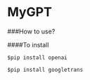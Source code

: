 # MyGPT

###How to use?

####To install
```linux
$pip install openai 
```

```python
$pip install googletrans
```

